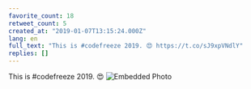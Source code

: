 ```yaml
---
favorite_count: 18
retweet_count: 5
created_at: "2019-01-07T13:15:24.000Z"
lang: en
full_text: "This is #codefreeze 2019. 😍 https://t.co/sJ9xpVNdlY"
replies: []
---
```


This is #codefreeze 2019. 😍
![Embedded Photo](https://twitter-media-coderbyheart.s3.eu-north-1.amazonaws.com/1082264438823157760-DwT5wvyX0AAo08W.jpg)
